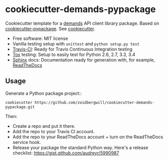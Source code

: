 # cookiecutter-demands-pypackage

Cookiecutter template for a [demands](https://github.com/yola/demands) API 
client library package. Based on [cookiecutter-pypackage](https://github.com/audreyr/cookiecutter-pypackage).
See  [cookiecutter](https://github.com/audreyr/cookiecutter).

* Free software: MIT license
* Vanilla testing setup with `unittest` and `python setup.py test`
* [Travis-CI](http://travis-ci.org/): Ready for Travis Continuous Integration testing
* [Tox](http://testrun.org/tox/) testing: Setup to easily test for Python 2.6, 2.7, 3.3, 3.4
* [Sphinx](http://sphinx-doc.org/) docs: Documentation ready for generation with, for example, [ReadTheDocs](https://readthedocs.org/)

## Usage

Generate a Python package project::

    cookiecutter https://github.com/zoidbergwill/cookiecutter-demands-pypackage.git

Then:

* Create a repo and put it there.
* Add the repo to your Travis CI account.
* Add the repo to your ReadTheDocs account + turn on the ReadTheDocs service hook.
* Release your package the standard Python way. Here's a release checklist: https://gist.github.com/audreyr/5990987
